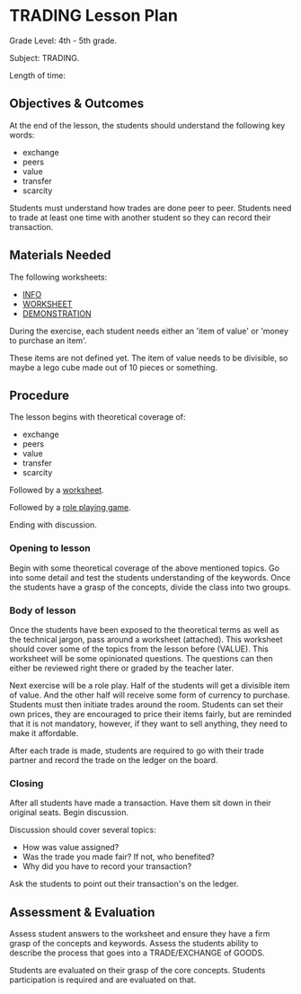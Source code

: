 # TRADING Lesson Plan

Grade Level: 4th - 5th grade.

Subject: TRADING.

Length of time:

## Objectives & Outcomes

At the end of the lesson, the students should understand the following key words:

* exchange
* peers
* value
* transfer
* scarcity

Students must understand how trades are done peer to peer. Students need to trade at least one time with another student so they can record their transaction.

## Materials Needed

The following worksheets:

* [INFO](../trading/trading_info.md)
* [WORKSHEET](../trading/trading_worksheet.md)
* [DEMONSTRATION](../trading/trading_demonstration.md)

During the exercise, each student needs either an 'item of value' or 'money to purchase an item'.

These items are not defined yet. The item of value needs to be divisible, so maybe a lego cube made out of 10 pieces or something.

## Procedure

The lesson begins with theoretical coverage of:

* exchange
* peers
* value
* transfer
* scarcity

Followed by a [worksheet](https://github.com/BushidoLab/BushidoLab_Curriculum_2019/tree/7b07930a27f3e54abe0ffb7371bcb2cbeab9df63/LESSON%20PLANS/TRADING_WORKSHEET.md).

Followed by a [role playing game](https://github.com/BushidoLab/BushidoLab_Curriculum_2019/tree/7b07930a27f3e54abe0ffb7371bcb2cbeab9df63/LESSON%20PLANS/TRADING_DEMONSTRATION.md).

Ending with discussion.

### Opening to lesson

Begin with some theoretical coverage of the above mentioned topics. Go into some detail and test the students understanding of the keywords. Once the students have a grasp of the concepts, divide the class into two groups.

### Body of lesson

Once the students have been exposed to the theoretical terms as well as the technical jargon, pass around a worksheet \(attached\). This worksheet should cover some of the topics from the lesson before \(VALUE\). This worksheet will be some opinionated questions. The questions can then either be reviewed right there or graded by the teacher later.

Next exercise will be a role play. Half of the students will get a divisible item of value. And the other half will receive some form of currency to purchase. Students must then initiate trades around the room. Students can set their own prices, they are encouraged to price their items fairly, but are reminded that it is not mandatory, however, if they want to sell anything, they need to make it affordable.

After each trade is made, students are required to go with their trade partner and record the trade on the ledger on the board.

### Closing

After all students have made a transaction. Have them sit down in their original seats. Begin discussion.

Discussion should cover several topics:

* How was value assigned?
* Was the trade you made fair? If not, who benefited?
* Why did you have to record your transaction?

Ask the students to point out their transaction's on the ledger.

## Assessment & Evaluation

Assess student answers to the worksheet and ensure they have a firm grasp of the concepts and keywords. Assess the students ability to describe the process that goes into a TRADE/EXCHANGE of GOODS.

Students are evaluated on their grasp of the core concepts. Students participation is required and are evaluated on that.

